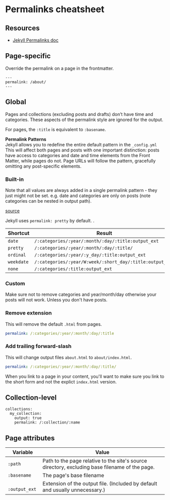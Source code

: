 # Permalinks cheatsheet

## Resources

- [Jekyll Permalinks doc](https://jekyllrb.com/docs/permalinks/)


## Page-specific

Override the permalink on a page in the frontmatter.

```
---
permalink: /about/
---

```

## Global


Pages and collections (excluding posts and drafts) don’t have time and categories. These aspects of the permalink style are ignored for the output.

For pages, the `:title` is equivalent to `:basename`.

**Permalink Patterns**  
Jekyll allows you to redefine the entire default pattern in the `_config.yml` This will affect both pages and posts with one important distinction: posts have access to categories and date and time elements from the Front Matter, while pages do not. Page URLs will follow the pattern, gracefully omitting any post-specific elements.

### Built-in

Note that all values are always added in a single permalink pattern - they just might not be set. e.g. date and categories are only on posts (note categories can be nested in output path).

[source](https://jekyllrb.com/docs/permalinks/#built-in-formats)

Jekyll uses `permalink: pretty` by default. .

| Shortcut | Result |
|--|--|
| `date` | `/:categories/:year/:month/:day/:title:output_ext` |
| `pretty` | `/:categories/:year/:month/:day/:title/` |
| `ordinal` | `/:categories/:year/:y_day/:title:output_ext` |
| `weekdate` | `/:categories/:year/W:week/:short_day/:title:output_ext` |
| `none` | `/:categories/:title:output_ext`


### Custom

Make sure not to remove categories and year/month/day otherwise your posts will not work. Unless you don't have posts.

### Remove extension

This will remove the default `.html` from pages.
```yaml
permalink: /:categories/:year/:month/:day/:title
```

### Add trailing forward-slash

This will change output files `about.html` to `about/index.html`. 

```yaml
permalink: /:categories/:year/:month/:day/:title/
```

When you link to a page in your content, you'll want to make sure you link to the short form and not the explict `index.html` version.

## Collection-level

```
collections:
  my_collection:
    output: true
    permalink: /:collection/:name
```

## Page attributes

Variable | Value
--- | ---
`:path` | Path to the page relative to the site's source directory, excluding base filename of the page.
`:basename` | The page's base filename
` :output_ext`  | Extension of the output file. (Included by default and usually unnecessary.)


<!--stackedit_data:
eyJoaXN0b3J5IjpbMjAyMjkxOTM2OF19
-->